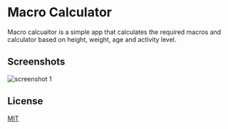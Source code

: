 # Macro Calculator
Macro calcualtor is a simple app that calculates the required macros and calculator based on height, weight, age and activity level.

## Screenshots
![screenshot 1](/screenShot/1.png)

## License
[MIT](https://choosealicense.com/licenses/mit/)
